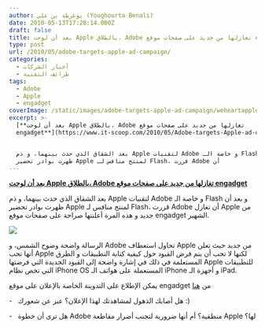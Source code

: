 ```yaml
---
author: يوغرطة بن علي (Youghourta Benali)
date: 2010-05-13T17:28:14.000Z
draft: false
title: بعد أن لوحت Apple بالطلاق، Adobe تغازلها من جديد على صفحات موقع engadget
type: post
url: /2010/05/adobe-targets-apple-ad-campaign/
categories:
  - أخبار الشركات
  - طرائف التقنية
tags:
  - Adobe
  - Apple
  - engadget
coverImage: /static/images/adobe-targets-apple-ad-campaign/weheartapple1.jpg
excerpt: >-
  [**بعد أن لوحت Apple بالطلاق، Adobe تغازلها من جديد على صفحات موقع
  engadget**](https://www.it-scoop.com/2010/05/Adobe-targets-Apple-ad-campaign)


  بعد الشقاق الذي حدث بينهما، و ذم Apple لتقنيات Adobe و خاصة الـ Flash و بعد أن
  ظهرت بوادر تحضير Apple لمنتج منافس لـ Flash، قررت Adobe أن
---
```

[**بعد أن لوحت Apple بالطلاق، Adobe تغازلها من جديد على صفحات موقع engadget**](https://www.it-scoop.com/2010/05/Adobe-targets-Apple-ad-campaign)

بعد الشقاق الذي حدث بينهما، و ذم Apple لتقنيات Adobe و خاصة الـ Flash و بعد أن ظهرت بوادر تحضير Apple لمنتج منافس لـ Flash، قررت Adobe أن تغازل Apple من جديد و هذه المرة أعلنتها صراحة على صفحات موقع engadget الشهير.

![](/static/images/adobe-targets-apple-ad-campaign/weheartapple1.jpg)

الرسالة واضحة وضوح الشمس، و Adobe تحاول استعطاف Apple من جديد حيث تعلن أنها تحب Apple لكنها لا تحب أن يتم فرض القيود حول كيفية كتابة التطبيقات و الطرق المستعلمة في ذلك في إشارة واضحة إلى القيود الجديدة التي فرضتها Apple للتطبيقات التي تخص نظام iPhone OS المستعملة على هواتف الـ iPhone و أجهزة الـ iPad.

يمكن الإطلاع على التدوينة الخاصة بالإعلان على موقع engadget من [هنا](http://www.mac4ever.com/news/54340/adobe_lance_une_campagne_de_pub_pro_apple_et_pro_flash/)

\-   هل أصابك الذهول لمشاهدتك لهذا الإعلان؟ عبر عن شعورك :)

\-   هل ترى أن خطوة Adobe منطقية؟ أم أنها ضرورية لتجنب أضرار مقاطعة Apple لها؟

